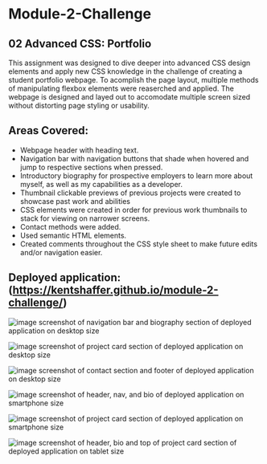 # Module-2-Challenge

## 02 Advanced CSS: Portfolio

This assignment was designed to dive deeper into advanced CSS design elements and apply new CSS knowledge in the challenge of creating a student portfolio webpage. To acomplish the page layout, multiple methods of manipulating flexbox elements were reaserched and applied. The webpage is designed and layed out to accomodate multiple screen sized without distorting page styling or usability. 

## Areas Covered:

* Webpage header with heading text.
* Navigation bar with navigation buttons that shade when hovered and jump to respective sections when pressed.
* Introductory biography for prospective employers to learn more about myself, as well as my capabilities as a developer.
* Thumbnail clickable previews of previous projects were created to showcase past work and abilities
* CSS elements were created in order for previous work thumbnails to stack for viewing on narrower screens.
* Contact methods were added.
* Used semantic HTML elements.
* Created comments throughout the CSS style sheet to make future edits and/or navigation easier. 

## Deployed application: (https://kentshaffer.github.io/module-2-challenge/)

![image screenshot of navigation bar and biography section of deployed application on desktop size](/Assets/images/module-2-challenge-desktop-1.png)

![image screenshot of project card section of deployed application on desktop size](/Assets/images/module-2-challenge-desktop-2.png)

![image screenshot of contact section and footer of deployed application on desktop size](/Assets/images/module-2-challenge-desktop-3.png) 

![image screenshot of header, nav, and bio of deployed application on smartphone size](/Assets/images/module-2-challenge-mobile-1.png) 

![image screenshot of project card section of deployed application on smartphone size](/Assets/images/module-2-challenge-mobile-2.png) 

![image screenshot of header, bio and top of project card section of deployed application on tablet size](/Assets/images/module-2-challenge-tablet-1.png) 